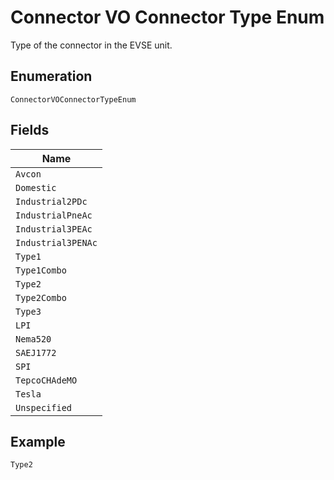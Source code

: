 
# Connector VO Connector Type Enum

Type of the connector in the EVSE unit.

## Enumeration

`ConnectorVOConnectorTypeEnum`

## Fields

| Name |
|  --- |
| `Avcon` |
| `Domestic` |
| `Industrial2PDc` |
| `IndustrialPneAc` |
| `Industrial3PEAc` |
| `Industrial3PENAc` |
| `Type1` |
| `Type1Combo` |
| `Type2` |
| `Type2Combo` |
| `Type3` |
| `LPI` |
| `Nema520` |
| `SAEJ1772` |
| `SPI` |
| `TepcoCHAdeMO` |
| `Tesla` |
| `Unspecified` |

## Example

```
Type2
```


